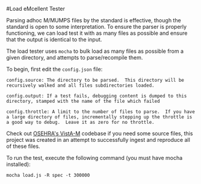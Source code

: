 #Load eMcellent Tester

Parsing adhoc M/MUMPS files by the standard is effective, though the standard is open to some interpretation.  To ensure the parser is properly functioning, we can load test it with as many files as possible and ensure that the output is identical to the input.

The load tester uses `mocha` to bulk load as many files as possible from a given directory, and attempts to parse/recompile them.

To begin, first edit the `config.json` file:

`
config.source: The directory to be parsed.  This directory will be recursively walked and all files subdirectories loaded.
`

`config.output: If a test fails, debugging content is dumped to this directory, stamped with the name of the file which failed`

`config.throttle: A limit to the number of files to parse.  If you have a large directory of files, incrementally stepping up the throttle is a good way to debug.  Leave it as zero for no throttle.`

Check out [OSEHRA's VistA-M](https://github.com/OSEHRA/VistA-M) codebase if you need some source files, this project was created in an attempt to successfully ingest and reproduce all of these files.

To run the test, execute the following command (you must have mocha installed):

`mocha load.js -R spec -t 300000`